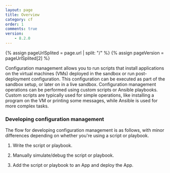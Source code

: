 ```yaml
---
layout: page
title: Overview
category: cf
order: 1
comments: true
version:
    - 8.2.0
---
```


{% assign pageUrlSplited = page.url | split: "/" %}
{% assign pageVersion = pageUrlSplited[2] %}

Configuration management allows you to run scripts that install applications on the virtual machines (VMs) deployed in the sandbox or run post-deployment configuration. This configuration can be executed as part of the sandbox setup, or later on in a live sandbox. Configuration management operations can be performed using custom scripts or Ansible playbooks. Custom scripts are typically used for simple operations, like installing a program on the VM or printing some messages, while Ansible is used for more complex tasks.

### Developing configuration management

The flow for developing configuration management is as follows, with minor differences depending on whether you're using a script or playbook.

1) Write the script or playbook.

2) Manually simulate/debug the script or playbook.

3) Add the script or playbook to an App and deploy the App.
